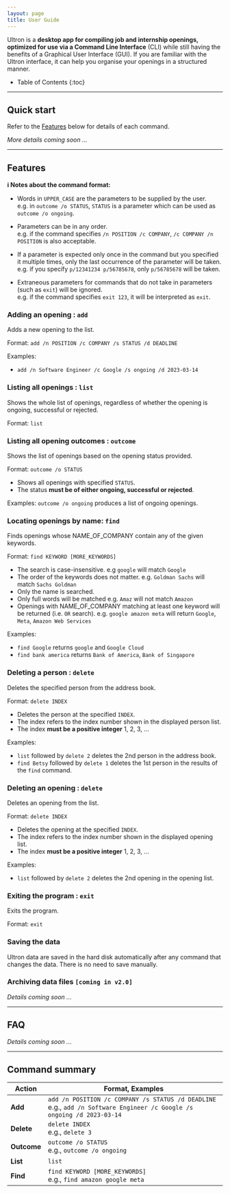 ```yaml
---
layout: page
title: User Guide
---
```


Ultron is a **desktop app for compiling job and internship openings, optimized for use via a Command Line Interface** (CLI) while still having the benefits of a Graphical User Interface (GUI). If you are familiar with the Ultron interface, it can help you organise your openings in a structured manner. 

* Table of Contents
{:toc}

--------------------------------------------------------------------------------------------------------------------

## Quick start

Refer to the [Features](#features) below for details of each command.

_More details coming soon ..._


--------------------------------------------------------------------------------------------------------------------

## Features

<div markdown="block" class="alert alert-info">

**:information_source: Notes about the command format:**<br>

* Words in `UPPER_CASE` are the parameters to be supplied by the user.<br>
  e.g. in `outcome /o STATUS`, `STATUS` is a parameter which can be used as `outcome /o ongoing`.

* Parameters can be in any order.<br>
  e.g. if the command specifies `/n POSITION /c COMPANY`, `/c COMPANY /n POSITION` is also acceptable.

* If a parameter is expected only once in the command but you specified it multiple times, only the last occurrence of the parameter will be taken.<br>
  e.g. if you specify `p/12341234 p/56785678`, only `p/56785678` will be taken.

* Extraneous parameters for commands that do not take in parameters (such as `exit`) will be ignored.<br>
  e.g. if the command specifies `exit 123`, it will be interpreted as `exit`.

</div>

### Adding an opening : `add`

Adds a new opening to the list.

Format: `add /n POSITION /c COMPANY /s STATUS /d DEADLINE`

Examples:
* `add /n Software Engineer /c Google /s ongoing /d 2023-03-14`

### Listing all openings : `list`

Shows the whole list of openings, regardless of whether the opening is ongoing, successful or rejected.

Format: `list`

### Listing all opening outcomes : `outcome`

Shows the list of openings based on the opening status provided. 

Format: `outcome /o STATUS`

* Shows all openings with specified `STATUS`.
* The status **must be of either ongoing, successful or rejected**.

Examples:
`outcome /o ongoing` produces a list of ongoing openings.

### Locating openings by name: `find`

Finds openings whose NAME_OF_COMPANY contain any of the given keywords.

Format: `find KEYWORD [MORE_KEYWORDS]`

* The search is case-insensitive. e.g `google` will match `Google`
* The order of the keywords does not matter. e.g. `Goldman Sachs` will match `Sachs Goldman`
* Only the name is searched.
* Only full words will be matched e.g. `Amaz` will not match `Amazon`
* Openings with NAME_OF_COMPANY matching at least one keyword will be returned (i.e. `OR` search).
  e.g. `google amazon meta` will return `Google`, `Meta`, `Amazon Web Services`

Examples:
* `find Google` returns `google` and `Google Cloud`
* `find bank america` returns `Bank of America`, `Bank of Singapore`<br>
  <!--![result for 'find alex david'](images/findAlexDavidResult.png)-->

### Deleting a person : `delete`

Deletes the specified person from the address book.

Format: `delete INDEX`

* Deletes the person at the specified `INDEX`.
* The index refers to the index number shown in the displayed person list.
* The index **must be a positive integer** 1, 2, 3, …​

Examples:
* `list` followed by `delete 2` deletes the 2nd person in the address book.
* `find Betsy` followed by `delete 1` deletes the 1st person in the results of the `find` command.

### Deleting an opening : `delete`

Deletes an opening from the list.

Format: `delete INDEX`

* Deletes the opening at the specified `INDEX`.
* The index refers to the index number shown in the displayed opening list.
* The index **must be a positive integer** 1, 2, 3, …​

Examples:
* `list` followed by `delete 2` deletes the 2nd opening in the opening list.

### Exiting the program : `exit`

Exits the program.

Format: `exit`

### Saving the data

Ultron data are saved in the hard disk automatically after any command that changes the data. There is no need to save manually.

### Archiving data files `[coming in v2.0]`

_Details coming soon ..._

--------------------------------------------------------------------------------------------------------------------

## FAQ

_Details coming soon ..._

--------------------------------------------------------------------------------------------------------------------

## Command summary

Action | Format, Examples
--------|------------------
**Add** | `add /n POSITION /c COMPANY /s STATUS /d DEADLINE` <br> e.g., `add /n Software Engineer /c Google /s ongoing /d 2023-03-14`
**Delete** | `delete INDEX`<br> e.g., `delete 3`
**Outcome** | `outcome /o STATUS`<br> e.g., `outcome /o ongoing`
**List** | `list`
**Find** | `find KEYWORD [MORE_KEYWORDS]`<br> e.g., `find amazon google meta`
